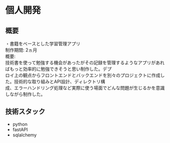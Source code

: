 # 個人開発

## 概要
・書籍をベースとした学習管理アプリ<br>
制作期間: 2ヵ月<br>
概要:<br>
技術書を使って勉強する機会があったがその記録を管理するようなアプリがあればもっと効率的に勉強できそうと思い制作した。デプ<br>ロイ上の観点からフロントエンドとバックエンドを別々のプロジェクトに作成した。技術的な取り組みとAPI設計、ディレクトリ構<br>成、エラーハンドリング処理など実際に使う場面でどんな問題が生じるかを意識しながら制作した。


## 技術スタック
- python
- fastAPI
- sqlalchemy
